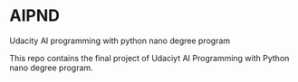 # AIPND
Udacity AI programming with python nano degree program 

This repo contains the final project of Udaciyt AI Programming with Python nano degree program.


